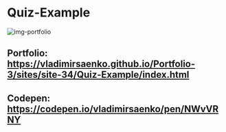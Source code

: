 # Quiz-Example

![img-portfolio](https://user-images.githubusercontent.com/56477695/142780157-f8532df2-6bdf-4d0a-a869-03ea60d88e84.jpg)

## Portfolio: https://vladimirsaenko.github.io/Portfolio-3/sites/site-34/Quiz-Example/index.html

## Codepen: https://codepen.io/vladimirsaenko/pen/NWvVRNY

